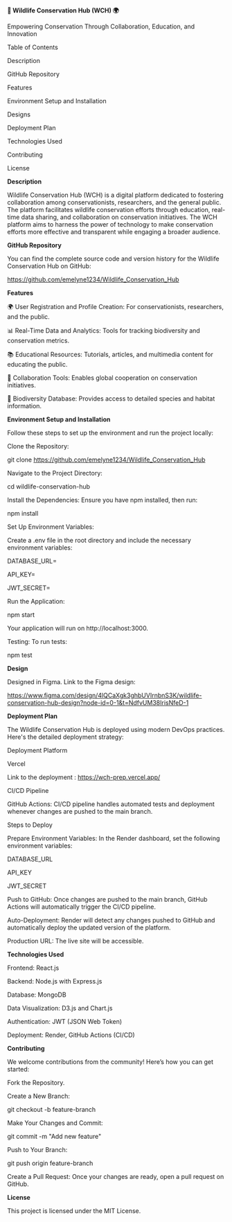 **🦁 Wildlife Conservation Hub (WCH) 🌍**

Empowering Conservation Through Collaboration, Education, and Innovation

Table of Contents

Description

GitHub Repository

Features

Environment Setup and Installation

Designs

Deployment Plan

Technologies Used

Contributing

License



**Description**

Wildlife Conservation Hub (WCH) is a digital platform dedicated to fostering collaboration among conservationists, researchers, and the general public. The platform facilitates wildlife conservation efforts through education, real-time data sharing, and collaboration on conservation initiatives. The WCH platform aims to harness the power of technology to make conservation efforts more effective and transparent while engaging a broader audience.

**GitHub Repository**

You can find the complete source code and version history for the Wildlife Conservation Hub on GitHub:

https://github.com/emelyne1234/Wildlife_Conservation_Hub


**Features**

🌍 User Registration and Profile Creation: For conservationists, researchers, and the public.

📊 Real-Time Data and Analytics: Tools for tracking biodiversity and conservation metrics.

📚 Educational Resources: Tutorials, articles, and multimedia content for educating the public.

🤝 Collaboration Tools: Enables global cooperation on conservation initiatives.

📂 Biodiversity Database: Provides access to detailed species and habitat information.


**Environment Setup and Installation**

Follow these steps to set up the environment and run the project locally:

Clone the Repository:


git clone https://github.com/emelyne1234/Wildlife_Conservation_Hub

Navigate to the Project Directory:


cd wildlife-conservation-hub

Install the Dependencies: Ensure you have npm installed, then run:

npm install

Set Up Environment Variables:

Create a .env file in the root directory and include the necessary environment variables:


DATABASE_URL=

API_KEY=

JWT_SECRET=

Run the Application:


npm start

Your application will run on http://localhost:3000.

Testing: To run tests:

npm test

**Design**

Designed in Figma. Link to the Figma design:

https://www.figma.com/design/4lQCaXgk3ghbUVIrnbnS3K/wildlife-conservation-hub-design?node-id=0-1&t=NdfvUM38IrisNfeD-1


**Deployment Plan**

The Wildlife Conservation Hub is deployed using modern DevOps practices. Here's the detailed deployment strategy:

Deployment Platform

Vercel

Link to the deployment : https://wch-prep.vercel.app/


CI/CD Pipeline

GitHub Actions: CI/CD pipeline handles automated tests and deployment whenever changes are pushed to the main branch.

Steps to Deploy

Prepare Environment Variables: In the Render dashboard, set the following environment variables:

DATABASE_URL

API_KEY

JWT_SECRET

Push to GitHub: Once changes are pushed to the main branch, GitHub Actions will automatically trigger the CI/CD pipeline.

Auto-Deployment: Render will detect any changes pushed to GitHub and automatically deploy the updated version of the platform.

Production URL: The live site will be accessible.

**Technologies Used**

Frontend: React.js

Backend: Node.js with Express.js

Database: MongoDB

Data Visualization: D3.js and Chart.js

Authentication: JWT (JSON Web Token)

Deployment: Render, GitHub Actions (CI/CD)

**Contributing**

We welcome contributions from the community! Here’s how you can get started:

Fork the Repository.

Create a New Branch:

git checkout -b feature-branch

Make Your Changes and Commit:

git commit -m "Add new feature"

Push to Your Branch:

git push origin feature-branch

Create a Pull Request: Once your changes are ready, open a pull request on GitHub.

**License**

This project is licensed under the MIT License.
